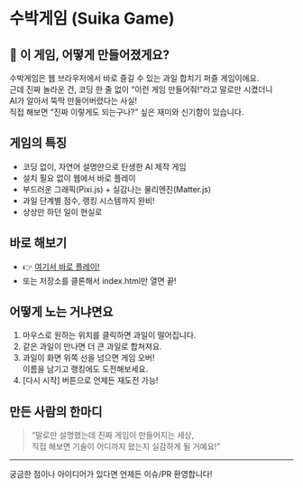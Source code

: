 # 수박게임 (Suika Game)

## 🍉 이 게임, 어떻게 만들어졌게요?

수박게임은 웹 브라우저에서 바로 즐길 수 있는 과일 합치기 퍼즐 게임이에요.  
근데 진짜 놀라운 건, 코딩 한 줄 없이 “이런 게임 만들어줘!”라고 말로만 시켰더니  
AI가 알아서 뚝딱 만들어버렸다는 사실!  
직접 해보면 “진짜 이렇게도 되는구나?” 싶은 재미와 신기함이 있습니다.

## 게임의 특징

- 코딩 없이, 자연어 설명만으로 탄생한 AI 제작 게임
- 설치 필요 없이 웹에서 바로 플레이
- 부드러운 그래픽(Pixi.js) + 실감나는 물리엔진(Matter.js)
- 과일 단계별 점수, 랭킹 시스템까지 완비!
- 상상만 하던 일이 현실로

## 바로 해보기

- 👉 [여기서 바로 플레이!](https://jangseyeong.github.io/suika-game/)
- 또는 저장소를 클론해서 index.html만 열면 끝!

## 어떻게 노는 거냐면요

1. 마우스로 원하는 위치를 클릭하면 과일이 떨어집니다.
2. 같은 과일이 만나면 더 큰 과일로 합쳐져요.
3. 과일이 화면 위쪽 선을 넘으면 게임 오버!  
   이름을 남기고 랭킹에도 도전해보세요.
4. [다시 시작] 버튼으로 언제든 재도전 가능!

## 만든 사람의 한마디

> “말로만 설명했는데 진짜 게임이 만들어지는 세상,  
> 직접 해보면 기술이 어디까지 왔는지 실감하게 될 거예요!”

---

궁금한 점이나 아이디어가 있다면 언제든 이슈/PR 환영합니다!